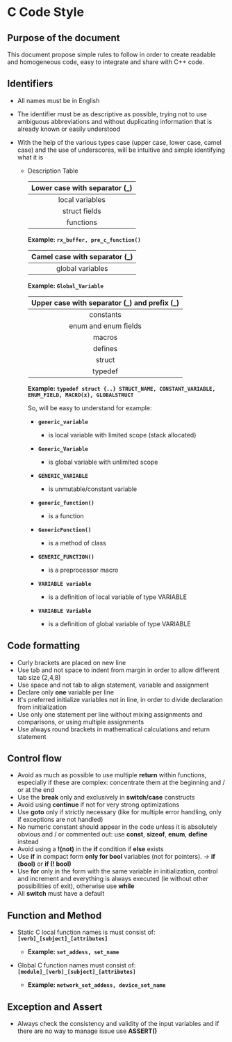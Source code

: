 # C Code Style


## Purpose of the document


This document propose simple rules to follow in order to create readable and homogeneous code, easy to integrate and share with C++ code.


## Identifiers

- All names must be in English
- The identifier must be as descriptive as possible, trying not to use ambiguous abbreviations and without duplicating information that is already known or easily understood
- With the help of the various types case (upper case, lower case, camel case) and the use of underscores, will be intuitive and simple identifying what it is

	* Description Table

		| Lower case with separator (\_) |
		|:------------------------------:|
		| local variables                |
		| struct fields                  |
		| functions                      |
		
		**Example: `rx_buffer, pre_c_function()`**
		
	
		| Camel case with separator (\_) |
		|:------------------------------:|
		| global variables               |
		
		**Example: `Global_Variable`**
		
	
		| Upper case with separator (\_) and prefix (\_) |
		|:----------------------------------------------:|
		| constants                                      |
		| enum and enum fields                           |
		| macros                                         |
		| defines                                        |
		| struct                                         |
		| typedef                                        |
		
		**Example: `typedef struct {..} STRUCT_NAME, CONSTANT_VARIABLE, ENUM_FIELD, MACRO(x), GLOBALSTRUCT`**
		
		So, will be easy to understand for example:
		
		- **`generic_variable`**
			+ is local variable with limited scope (stack allocated)
			
		- **`Generic_Variable`** 
			+ is global variable with unlimited scope
		
		- **`GENERIC_VARIABLE`** 
			+ is unmutable/constant variable
			
		- **`generic_function()`** 
			+ is a function
			
		- **`GenericFunction()`**
			+ is a method of class

		- **`GENERIC_FUNCTION()`** 
			+ is a preprocessor macro 
			
		- **`VARIABLE variable`**
			+ is a definition of local variable of type VARIABLE

		- **`VARIABLE Variable`**
			+ is a definition of global variable of type VARIABLE
			
## Code formatting

- Curly brackets are placed on new line
- Use tab and not space to indent from margin in order to allow different tab size (2,4,8)
- Use space and not tab to align statement, variable and assignment
- Declare only **one** variable per line
- It's preferred initialize variables not in line, in order to divide declaration from initialization
- Use only one statement per line without mixing assignments and comparisons, or using multiple assignments 
- Use always round brackets in mathematical calculations and return statement

## Control flow

- Avoid as much as possible to use multiple **return** within functions, especially if these are complex: concentrate them at the beginning and / or at the end
- Use the **break** only and exclusively in **switch/case** constructs
- Avoid using **continue** if not for very strong optimizations
- Use **goto** only if strictly necessary (like for multiple error handling, only if exceptions are not handled)
- No numeric constant should appear in the code unless it is absolutely obvious and / or commented out: use **const**, **sizeof**, **enum**, **define** instead
- Avoid using a **!(not)** in the **if** condition if **else** exists
- Use **if** in compact form **only for bool** variables (not for pointers). → **if (bool)** or **if (! bool)**
- Use **for** only in the form with the same variable in initialization, control and increment and everything is always executed (ie without other possibilities of exit), otherwise use **while**
- All **switch** must have a default

## Function and Method

- Static C local function names is must consist of: **`[verb]_[subject]_[attributes]`**
	+ **Example: `set_addess, set_name`**
	
- Global C function names must consist of: **`[module]_[verb]_[subject]_[attributes]`**
	+ **Example: `network_set_addess, device_set_name`**

## Exception and Assert

- Always check the consistency and validity of the input variables and if there are no way to manage issue use **ASSERT()**




		
		

